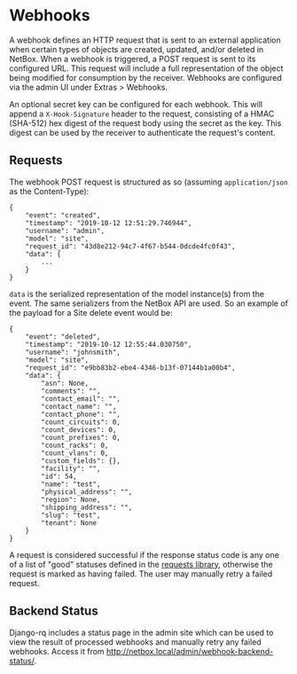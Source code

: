 # Webhooks

A webhook defines an HTTP request that is sent to an external application when certain types of objects are created, updated, and/or deleted in NetBox. When a webhook is triggered, a POST request is sent to its configured URL. This request will include a full representation of the object being modified for consumption by the receiver. Webhooks are configured via the admin UI under Extras > Webhooks.

An optional secret key can be configured for each webhook. This will append a `X-Hook-Signature` header to the request, consisting of a HMAC (SHA-512) hex digest of the request body using the secret as the key. This digest can be used by the receiver to authenticate the request's content.

## Requests

The webhook POST request is structured as so (assuming `application/json` as the Content-Type):

```no-highlight
{
    "event": "created",
    "timestamp": "2019-10-12 12:51:29.746944",
    "username": "admin",
    "model": "site",
    "request_id": "43d8e212-94c7-4f67-b544-0dcde4fc0f43",
    "data": {
        ...
    }
}
```

`data` is the serialized representation of the model instance(s) from the event. The same serializers from the NetBox API are used. So an example of the payload for a Site delete event would be:

```no-highlight
{
    "event": "deleted",
    "timestamp": "2019-10-12 12:55:44.030750",
    "username": "johnsmith",
    "model": "site",
    "request_id": "e9bb83b2-ebe4-4346-b13f-07144b1a00b4",
    "data": {
        "asn": None,
        "comments": "",
        "contact_email": "",
        "contact_name": "",
        "contact_phone": "",
        "count_circuits": 0,
        "count_devices": 0,
        "count_prefixes": 0,
        "count_racks": 0,
        "count_vlans": 0,
        "custom_fields": {},
        "facility": "",
        "id": 54,
        "name": "test",
        "physical_address": "",
        "region": None,
        "shipping_address": "",
        "slug": "test",
        "tenant": None
    }
}
```

A request is considered successful if the response status code is any one of a list of "good" statuses defined in the [requests library](https://github.com/requests/requests/blob/205755834d34a8a6ecf2b0b5b2e9c3e6a7f4e4b6/requests/models.py#L688), otherwise the request is marked as having failed. The user may manually retry a failed request.

## Backend Status

Django-rq includes a status page in the admin site which can be used to view the result of processed webhooks and manually retry any failed webhooks. Access it from http://netbox.local/admin/webhook-backend-status/.
